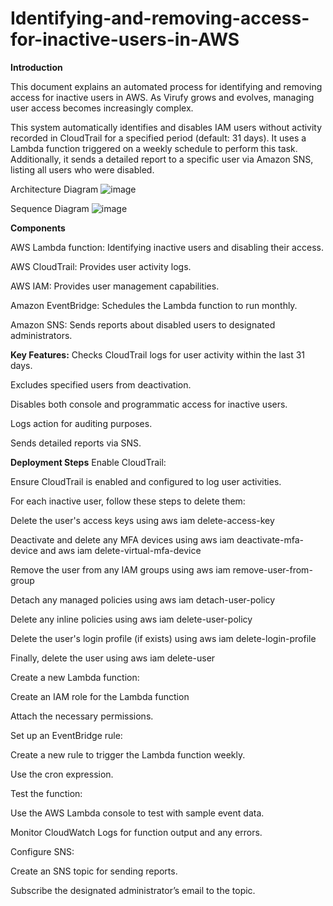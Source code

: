 # Identifying-and-removing-access-for-inactive-users-in-AWS

**Introduction**

This document explains an automated process for identifying and removing access for inactive users in AWS. As Virufy grows and evolves, managing user access becomes increasingly complex. 

This system automatically identifies and disables IAM users without activity recorded in CloudTrail for a specified period (default: 31 days). It uses a Lambda function triggered on a weekly schedule to perform this task. Additionally, it sends a detailed report to a specific user via Amazon SNS, listing all users who were disabled.

Architecture Diagram
![image](https://github.com/user-attachments/assets/fc8ee518-c3c6-414f-95e2-c3cf1542c4f0)


Sequence Diagram
![image](https://github.com/user-attachments/assets/8dd97b47-3f43-4388-b978-645512440d73)


**Components**

AWS Lambda function: Identifying inactive users and disabling their access.

AWS CloudTrail: Provides user activity logs.

AWS IAM: Provides user management capabilities.

Amazon EventBridge: Schedules the Lambda function to run monthly.

Amazon SNS: Sends reports about disabled users to designated administrators.

**Key Features:**
Checks CloudTrail logs for user activity within the last 31 days.

Excludes specified users from deactivation.

Disables both console and programmatic access for inactive users.

Logs action for auditing purposes.

Sends detailed reports via SNS.

**Deployment Steps**
Enable CloudTrail: 

Ensure CloudTrail is enabled and configured to log user activities.

For each inactive user, follow these steps to delete them:

Delete the user's access keys using aws iam delete-access-key

Deactivate and delete any MFA devices using aws iam deactivate-mfa-device and aws iam delete-virtual-mfa-device

Remove the user from any IAM groups using aws iam remove-user-from-group

Detach any managed policies using aws iam detach-user-policy

Delete any inline policies using aws iam delete-user-policy

Delete the user's login profile (if exists) using aws iam delete-login-profile

Finally, delete the user using aws iam delete-user

Create a new Lambda function:

Create an IAM role for the Lambda function

Attach the necessary permissions.

Set up an EventBridge rule:

Create a new rule to trigger the Lambda function weekly.

Use the cron expression.

Test the function:

Use the AWS Lambda console to test with sample event data.

Monitor CloudWatch Logs for function output and any errors.

Configure SNS:

Create an SNS topic for sending reports.

Subscribe the designated administrator’s email to the topic.
